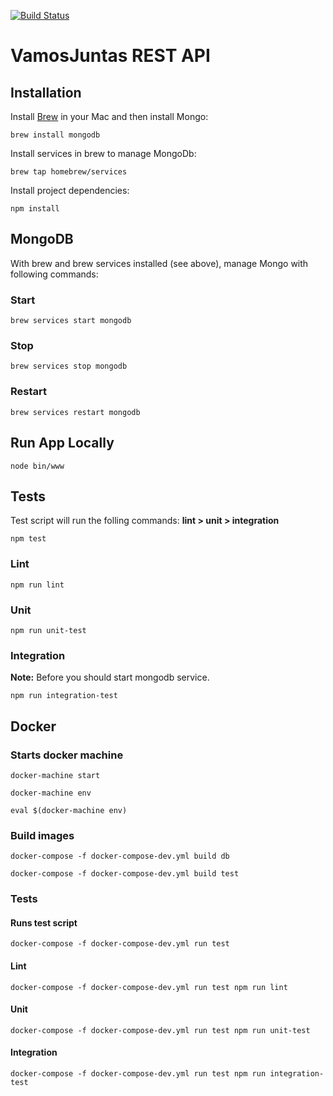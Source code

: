 [![Build Status](https://snap-ci.com/VamosJuntas/vamosjuntas-api/branch/master/build_image)](https://snap-ci.com/VamosJuntas/vamosjuntas-api/branch/master)

# VamosJuntas REST API

## Installation

Install [Brew](http://brew.sh/) in your Mac and then install Mongo:

```
brew install mongodb
```

Install services in brew to manage MongoDb:


```
brew tap homebrew/services
```


Install project dependencies:

```
npm install
```

## MongoDB

With brew and brew services installed (see above), manage Mongo with following commands:

### Start

```
brew services start mongodb
```

### Stop

```
brew services stop mongodb
```

### Restart

```
brew services restart mongodb
```

## Run App Locally

```
node bin/www
```

## Tests

Test script will run the folling commands: **lint > unit > integration**

```
npm test
```

### Lint

```
npm run lint
```

### Unit

```
npm run unit-test
```

### Integration

**Note:** Before you should start mongodb service.

```
npm run integration-test
```

## Docker

### Starts docker machine

```
docker-machine start

docker-machine env

eval $(docker-machine env)
```

###  Build images

```
docker-compose -f docker-compose-dev.yml build db

docker-compose -f docker-compose-dev.yml build test
```

### Tests

#### Runs test script

```
docker-compose -f docker-compose-dev.yml run test
```

#### Lint

```
docker-compose -f docker-compose-dev.yml run test npm run lint
```

#### Unit

```
docker-compose -f docker-compose-dev.yml run test npm run unit-test
```

#### Integration

```
docker-compose -f docker-compose-dev.yml run test npm run integration-test
```
